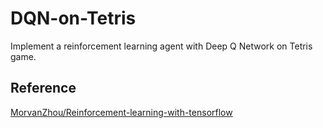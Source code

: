 # DQN-on-Tetris
Implement a reinforcement learning agent with Deep Q Network on Tetris game.

## Reference
[MorvanZhou/Reinforcement-learning-with-tensorflow](https://github.com/MorvanZhou/Reinforcement-learning-with-tensorflow/tree/master/contents/5.1_Double_DQN)  
